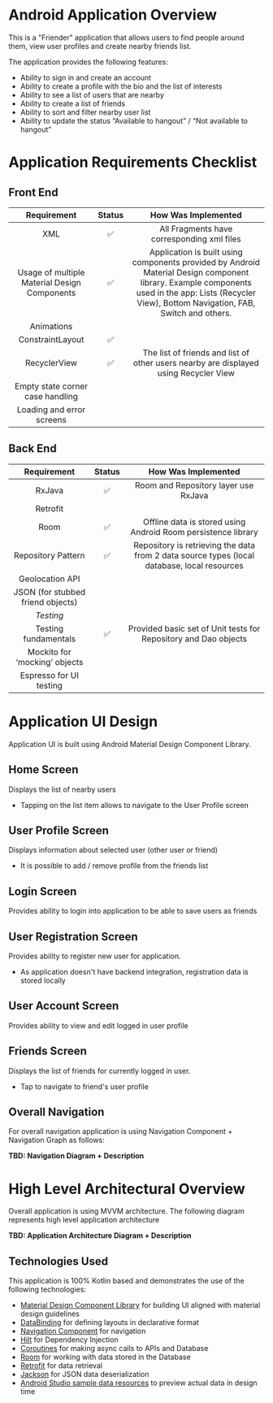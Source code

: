 # Android Application Overview

This is a "Friender" application that allows users to find people around them, view user profiles and create nearby friends list.

The application provides the following features:
* Ability to sign in and create an account
* Ability to create a profile with the bio and the list of interests
* Ability to see a list of users that are nearby 
* Ability to create a list of friends
* Ability to sort and filter nearby user list
* Ability to update the status “Available to hangout” / “Not available to hangout”

# Application Requirements Checklist

## Front End

| Requirement | Status | How Was Implemented |
|:-----------:|:------:|:-------------------:|
| XML | ✅ | All Fragments have corresponding xml files |
| Usage of multiple Material Design Components | ✅ | Application is built using components provided by Android Material Design component library. Example components used in the app: Lists (Recycler View), Bottom Navigation, FAB, Switch and others. |
| Animations |  | |
| ConstraintLayout | ✅ | |
| RecyclerView | ✅ | The list of friends and list of other users nearby are displayed using Recycler View  |
| Empty state corner case handling |  | |
| Loading and error screens |  | |

## Back End

| Requirement | Status | How Was Implemented |
|:-----------:|:------:|:-------------------:|
| RxJava | ✅ | Room and Repository layer use RxJava |
| Retrofit |  | |
| Room | ✅ | Offline data is stored using Android Room persistence library |
| Repository Pattern | ✅ | Repository is retrieving the data from 2 data source types (local database, local resources |
| Geolocation API |  | |
| JSON (for stubbed friend objects) |  | |
| *Testing* | | |
| Testing fundamentals | ✅ | Provided basic set of Unit tests for Repository and Dao objects |
| Mockito for ‘mocking’ objects |  | |
| Espresso for UI testing |  | |

# Application UI Design

Application UI is built using Android Material Design Component Library.

## Home Screen

Displays the list of nearby users 

* Tapping on the list item allows to navigate to the User Profile screen 

## User Profile Screen

Displays information about selected user (other user or friend)

* It is possible to add / remove profile from the friends list

## Login Screen

Provides ability to login into application to be able to save users as friends

## User Registration Screen

Provides ability to register new user for application. 

* As application doesn't have backend integration, registration data is stored locally

## User Account Screen

Provides ability to view and edit logged in user profile

## Friends Screen

Displays the list of friends for currently logged in user.

* Tap to navigate to friend's user profile 

## Overall Navigation

For overall navigation application is using Navigation Component + Navigation Graph as follows:

**TBD: Navigation Diagram + Description**

# High Level Architectural Overview

Overall application is using MVVM architecture. The following diagram represents high level application architecture

**TBD: Application Architecture Diagram + Description**

## Technologies Used

This application is 100% Kotlin based and demonstrates the use of the following technologies:
* [Material Design Component Library](https://material.io/develop/android) for building UI aligned with material design guidelines
* [DataBinding](https://developer.android.com/topic/libraries/data-binding) for defining layouts in declarative format
* [Navigation Component](https://developer.android.com/guide/navigation/navigation-getting-started) for navigation
* [Hilt](https://developer.android.com/training/dependency-injection/hilt-android) for Dependency Injection
* [Coroutines](https://developer.android.com/kotlin/coroutines) for making async calls to APIs and Database
* [Room](https://developer.android.com/training/data-storage/room) for working with data stored in the Database
* [Retrofit](https://square.github.io/retrofit/) for data retrieval
* [Jackson](https://github.com/FasterXML/jackson) for JSON data deserialization
* [Android Studio sample data resources](https://developer.android.com/studio/write/tool-attributes#toolssample_resources) to preview actual data in design time
